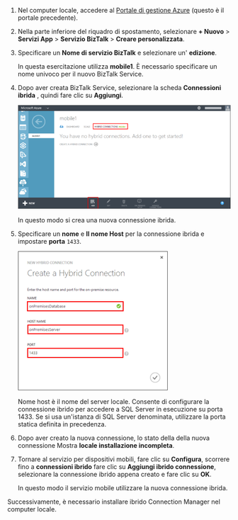 
1. Nel computer locale, accedere al [Portale di gestione Azure](http://manager.windowsazure.com) (questo è il portale precedente).

2. Nella parte inferiore del riquadro di spostamento, selezionare **+ Nuovo** > **Servizi App** > **Servizio BizTalk** > **Creare personalizzata**.

3. Specificare un **Nome di servizio BizTalk** e selezionare un' **edizione**. 

    In questa esercitazione utilizza **mobile1**. È necessario specificare un nome univoco per il nuovo BizTalk Service.

4. Dopo aver creata BizTalk Service, selezionare la scheda **Connessioni ibrida** , quindi fare clic su **Aggiungi**.

    ![Aggiungere connessione ibrido](./media/hybrid-connections-create-new/3.png)

    In questo modo si crea una nuova connessione ibrida.

5. Specificare un **nome** e **Il nome Host** per la connessione ibrida e impostare **porta** `1433`. 
  
    ![Configurare la connessione ibrido](./media/hybrid-connections-create-new/4.png)

    Nome host è il nome del server locale. Consente di configurare la connessione ibrido per accedere a SQL Server in esecuzione su porta 1433. Se si usa un'istanza di SQL Server denominata, utilizzare la porta statica definita in precedenza.

6. Dopo aver creato la nuova connessione, lo stato della della nuova connessione Mostra **locale installazione incompleta**.

7. Tornare al servizio per dispositivi mobili, fare clic su **Configura**, scorrere fino a **connessioni ibrido** fare clic su **Aggiungi ibrido connessione**, selezionare la connessione ibrido appena creato e fare clic su **OK**.

    In questo modo il servizio mobile utilizzare la nuova connessione ibrida.

Successivamente, è necessario installare ibrido Connection Manager nel computer locale.